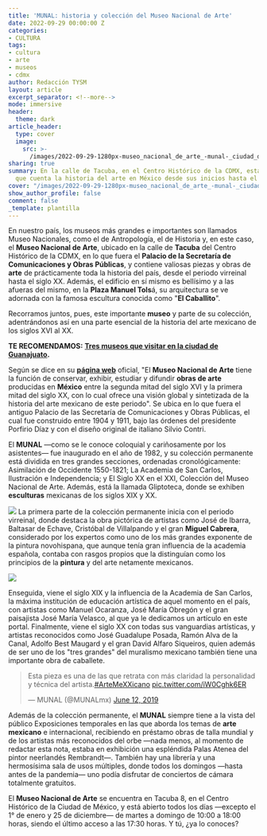 ```yaml
---
title: 'MUNAL: historia y colección del Museo Nacional de Arte'
date: 2022-09-29 00:00:00 Z
categories:
- CULTURA
tags:
- cultura
- arte
- museos
- cdmx
author: Redacción TYSM
layout: article
excerpt_separator: <!--more-->
mode: immersive
header:
  theme: dark
article_header:
  type: cover
  image:
    src: >-
      /images/2022-09-29-1280px-museo_nacional_de_arte_-munal-_ciudad_de_mexico_-_plaza_manuel_tolsa_1.jpeg
sharing: true
summary: En la calle de Tacuba, en el Centro Histórico de la CDMX, está este museo
  que cuenta la historia del arte en México desde sus inicios hasta el siglo XX
cover: "/images/2022-09-29-1280px-museo_nacional_de_arte_-munal-_ciudad_de_mexico_-_plaza_manuel_tolsa_1.jpeg"
show_author_profile: false
comment: false
_template: plantilla
---
```







En nuestro país, los museos más grandes e importantes son llamados Museo Nacionales, como el de Antropología, el de Historia y, en este caso, el **Museo Nacional de Arte**, ubicado en la calle de **Tacuba** del Centro Histórico de la CDMX, en lo que fuera el **Palacio de la Secretaría de Comunicaciones y Obras Públicas**, y contiene valiosas piezas y obras de **arte** de prácticamente toda la historia del país, desde el periodo virreinal hasta el siglo XX. Además, el edificio en sí mismo es bellísimo y a las afueras del mismo, en la **Plaza Manuel Tols**á, su arquitectura se ve adornada con la famosa escultura conocida como "**El Caballito**".

Recorramos juntos, pues, este importante **museo** y parte de su colección, adentrándonos así en una parte esencial de la historia del arte mexicano de los siglos XVI al XX.

**TE RECOMENDAMOS:** [**Tres museos que visitar en la ciudad de Guanajuato**](https://blog.tonoysumariachi.com/turismo/2022/04/21/tres-museos-que-visitar-en-la-ciudad-de-guanajuato.html)**.**

Según se dice en su [**página web**](http://www.munal.mx/es/visita) oficial, "El **Museo Nacional de Arte** tiene la función de conservar, exhibir, estudiar y difundir **obras de arte** producidas en **México** entre la segunda mitad del siglo XVI y la primera mitad del siglo XX, con lo cual ofrece una visión global y sintetizada de la historia del arte mexicano de este periodo". Se ubica en lo que fuera el antiguo Palacio de las Secretaría de Comunicaciones y Obras Públicas, el cual fue construido entre 1904 y 1911, bajo las órdenes del presidente Porfirio Díaz y con el diseño original de italiano Silvio Contri.

El **MUNAL** —como se le conoce coloquial y cariñosamente por los asistentes— fue inaugurado en el año de 1982, y su colección permanente está dividida en tres grandes secciones, ordenadas cronológicamente: Asimilación de Occidente 1550-1821; La Academia de San Carlos, Ilustración e Independencia; y El Siglo XX en el XXI, Colección del Museo Nacional de Arte. Además, está la llamada Gliptoteca, donde se exhiben **esculturas** mexicanas de los siglos XIX y XX.

![](https://upload.wikimedia.org/wikipedia/commons/thumb/e/e6/Museo_Nacional_de_Arte_%28MUNAL%29_-_Ciudad_de_M%C3%A9xico_-_Escultura.jpg/1024px-Museo_Nacional_de_Arte_%28MUNAL%29_-_Ciudad_de_M%C3%A9xico_-_Escultura.jpg)
La primera parte de la colección permanente inicia con el periodo virreinal, donde destaca la obra pictórica de artistas como José de Ibarra, Baltasar de Echave, Cristóbal de Villalpando y el gran **Miguel Cabrera**, considerado por los expertos como uno de los más grandes exponente de la pintura novohispana, que aunque tenía gran influencia de la academia española, contaba con rasgos propios que la distinguían como los principios de la **pintura** y del arte netamente mexicanos.

![](https://upload.wikimedia.org/wikipedia/commons/thumb/f/fd/Miguel_Cabrera_-_The_Virgin_of_the_Apocalypse_-_Google_Art_Project.jpg/1067px-Miguel_Cabrera_-_The_Virgin_of_the_Apocalypse_-_Google_Art_Project.jpg)

Enseguida, viene el siglo XIX y la influencia de la Academia de San Carlos, la máxima institución de educación artística de aquel momento en el país, con artistas como Manuel Ocaranza, José María Obregón y el gran paisajista José María Velasco, al que ya le dedicamos un artículo en este portal. Finalmente, viene el siglo XX con todas sus vanguardias artísticas, y artistas reconocidos como José Guadalupe Posada, Ramón Alva de la Canal, Adolfo Best Maugard y el gran David Alfaro Siqueiros, quien además de ser uno de los "tres grandes" del muralismo mexicano también tiene una importante obra de caballete.

<blockquote class="twitter-tweet"><p lang="es" dir="ltr">Esta pieza es una de las que retrata con más claridad la personalidad y técnica del artista.<a href="https://twitter.com/hashtag/ArteMeXXicano?src=hash&ref_src=twsrc%5Etfw">#ArteMeXXicano</a> <a href="https://t.co/iW0Cghk6ER">pic.twitter.com/iW0Cghk6ER</a></p>— MUNAL (@MUNALmx) <a href="https://twitter.com/MUNALmx/status/1138936545933762562?ref_src=twsrc%5Etfw">June 12, 2019</a></blockquote> <script async src="https://platform.twitter.com/widgets.js" charset="utf-8"></script>

Además de la colección permanente, el **MUNAL** siempre tiene a la vista del público Exposiciones temporales en las que aborda los temas de **arte mexicano** e internacional, recibiendo en préstamo obras de talla mundial y de los artistas más reconocidos del orbe —nada menos, al momento de redactar esta nota, estaba en exhibición una espléndida Palas Atenea del pintor neerlandés Rembrandt—. También hay una librería y una hermosísima sala de usos múltiples, donde todos los domingos —hasta antes de la pandemia— uno podía disfrutar de conciertos de cámara totalmente gratuitos.

El **Museo Nacional de Arte** se encuentra en Tacuba 8, en el Centro Histórico de la Ciudad de México, y está abierto todos los días —excepto el 1° de enero y 25 de diciembre— de martes a domingo de 10:00 a 18:00 horas, siendo el último acceso a las 17:30 horas. Y tú, ¿ya lo conoces?
